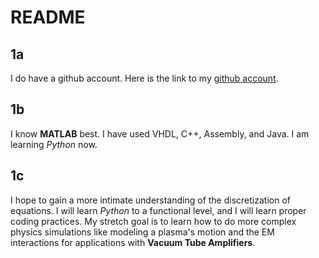 # README
## 1a
I do have a github account.  Here is the link to my [github account](https://github.com/JeremyLightner).
## 1b
I know **MATLAB** best. I have used VHDL, C++, Assembly, and Java.  I am learning *Python* now.
## 1c
I hope to gain a more intimate understanding of the discretization of equations.  I will learn *Python* to a functional level, and I will learn proper coding practices.  My stretch goal is to learn how to do more complex physics simulations like modeling a plasma's motion and the EM interactions for applications with **Vacuum Tube Amplifiers**.